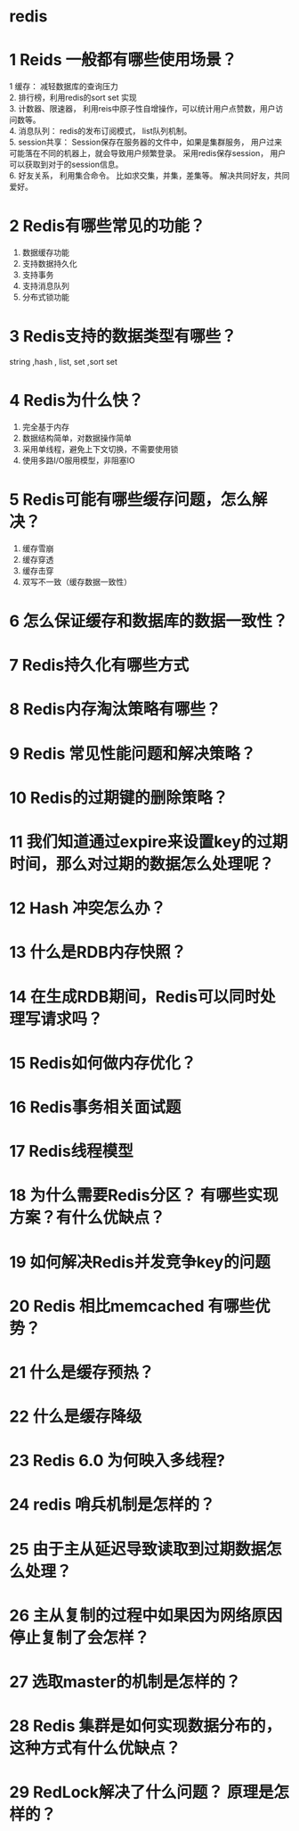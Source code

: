# redis
# 1 Reids 一般都有哪些使用场景？
1 缓存： 减轻数据库的查询压力  
2. 排行榜，利用redis的sort set 实现  
3. 计数器、限速器， 利用reis中原子性自增操作，可以统计用户点赞数，用户访问数等。  
4. 消息队列： redis的发布订阅模式， list队列机制。  
5. session共享： Session保存在服务器的文件中，如果是集群服务， 用户过来可能落在不同的机器上，就会导致用户频繁登录。 采用redis保存session， 用户可以获取到对于的session信息。  
6. 好友关系， 利用集合命令。 比如求交集，并集，差集等。 解决共同好友，共同爱好。  
# 2 Redis有哪些常见的功能？
1. 数据缓存功能  
2. 支持数据持久化  
3. 支持事务  
4. 支持消息队列  
5. 分布式锁功能  
# 3 Redis支持的数据类型有哪些？
string ,hash , list, set ,sort set  

# 4 Redis为什么快？
1. 完全基于内存  
2. 数据结构简单，对数据操作简单  
3. 采用单线程，避免上下文切换，不需要使用锁  
4. 使用多路I/O服用模型，非阻塞IO  

# 5 Redis可能有哪些缓存问题，怎么解决？
1. 缓存雪崩  
2. 缓存穿透  
3. 缓存击穿
4. 双写不一致（缓存数据一致性）  

# 6 怎么保证缓存和数据库的数据一致性？


# 7  Redis持久化有哪些方式

# 8 Redis内存淘汰策略有哪些？

# 9 Redis 常见性能问题和解决策略？

# 10 Redis的过期键的删除策略？ 

# 11 我们知道通过expire来设置key的过期时间，那么对过期的数据怎么处理呢？

# 12 Hash 冲突怎么办？

# 13 什么是RDB内存快照？

# 14 在生成RDB期间，Redis可以同时处理写请求吗？

# 15 Redis如何做内存优化？

# 16 Redis事务相关面试题

# 17 Redis线程模型

# 18 为什么需要Redis分区？ 有哪些实现方案？有什么优缺点？

# 19 如何解决Redis并发竞争key的问题

# 20 Redis 相比memcached 有哪些优势？

# 21 什么是缓存预热？

# 22 什么是缓存降级

# 23 Redis 6.0 为何映入多线程?

# 24 redis 哨兵机制是怎样的？

# 25 由于主从延迟导致读取到过期数据怎么处理？

# 26 主从复制的过程中如果因为网络原因停止复制了会怎样？

# 27 选取master的机制是怎样的？

# 28 Redis 集群是如何实现数据分布的，这种方式有什么优缺点？

# 29 RedLock解决了什么问题？ 原理是怎样的？



